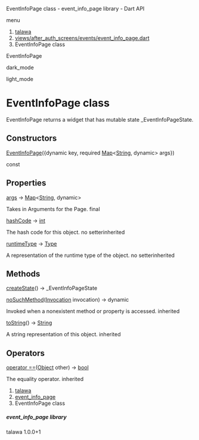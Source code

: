 




EventInfoPage class - event\_info\_page library - Dart API







menu

1. [talawa](../index.html)
2. [views/after\_auth\_screens/events/event\_info\_page.dart](../file-___home_harshil_Desktop_open-source_palisadoes_talawa_lib_views_after_auth_screens_events_event_info_page/)
3. EventInfoPage class

EventInfoPage


dark\_mode

light\_mode




# EventInfoPage class


EventInfoPage returns a widget that has mutable state \_EventInfoPageState.


## Constructors

[EventInfoPage](../file-___home_harshil_Desktop_open-source_palisadoes_talawa_lib_views_after_auth_screens_events_event_info_page/EventInfoPage/EventInfoPage.html)({dynamic key, required [Map](https://api.flutter.dev/flutter/dart-core/Map-class.html)<[String](https://api.flutter.dev/flutter/dart-core/String-class.html), dynamic> args})

const



## Properties

[args](../file-___home_harshil_Desktop_open-source_palisadoes_talawa_lib_views_after_auth_screens_events_event_info_page/EventInfoPage/args.html)
→ [Map](https://api.flutter.dev/flutter/dart-core/Map-class.html)<[String](https://api.flutter.dev/flutter/dart-core/String-class.html), dynamic>

Takes in Arguments for the Page.
final

[hashCode](https://api.flutter.dev/flutter/dart-core/Object/hashCode.html)
→ [int](https://api.flutter.dev/flutter/dart-core/int-class.html)

The hash code for this object.
no setterinherited

[runtimeType](https://api.flutter.dev/flutter/dart-core/Object/runtimeType.html)
→ [Type](https://api.flutter.dev/flutter/dart-core/Type-class.html)

A representation of the runtime type of the object.
no setterinherited



## Methods

[createState](../file-___home_harshil_Desktop_open-source_palisadoes_talawa_lib_views_after_auth_screens_events_event_info_page/EventInfoPage/createState.html)()
→ \_EventInfoPageState



[noSuchMethod](https://api.flutter.dev/flutter/dart-core/Object/noSuchMethod.html)([Invocation](https://api.flutter.dev/flutter/dart-core/Invocation-class.html) invocation)
→ dynamic


Invoked when a nonexistent method or property is accessed.
inherited

[toString](https://api.flutter.dev/flutter/dart-core/Object/toString.html)()
→ [String](https://api.flutter.dev/flutter/dart-core/String-class.html)


A string representation of this object.
inherited



## Operators

[operator ==](https://api.flutter.dev/flutter/dart-core/Object/operator_equals.html)([Object](https://api.flutter.dev/flutter/dart-core/Object-class.html) other)
→ [bool](https://api.flutter.dev/flutter/dart-core/bool-class.html)


The equality operator.
inherited



 


1. [talawa](../index.html)
2. [event\_info\_page](../file-___home_harshil_Desktop_open-source_palisadoes_talawa_lib_views_after_auth_screens_events_event_info_page/)
3. EventInfoPage class

##### event\_info\_page library





talawa
1.0.0+1






